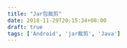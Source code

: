 ```yaml
---
title: "Jar包裁剪"
date: 2018-11-29T20:15:34+08:00
draft: true
tags: ['Android', 'jar裁剪', 'Java']
---
```


